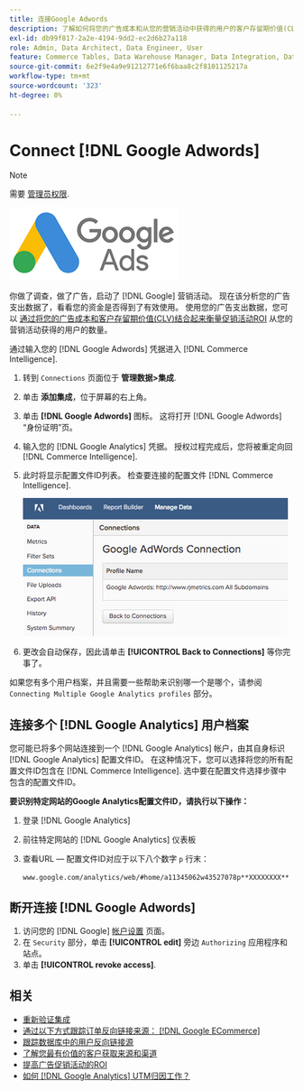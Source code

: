 ```yaml
---
title: 连接Google Adwords
description: 了解如何将您的广告成本和从您的营销活动中获得的用户的客户存留期价值(CLV)相结合，以衡量营销活动ROI。
exl-id: db99f817-2a2e-4194-9dd2-ec2d6b27a118
role: Admin, Data Architect, Data Engineer, User
feature: Commerce Tables, Data Warehouse Manager, Data Integration, Data Import/Export
source-git-commit: 6e2f9e4a9e91212771e6f6baa8c2f8101125217a
workflow-type: tm+mt
source-wordcount: '323'
ht-degree: 0%

---
```


# Connect [!DNL Google Adwords]

>[!NOTE]
>
>需要 [管理员权限](../../../administrator/user-management/user-management.md).

![](../../../assets/Google_Adwords_logo.png)

你做了调查，做了广告，启动了 [!DNL Google] 营销活动。 现在该分析您的广告支出数据了，看看您的资金是否得到了有效使用。 使用您的广告支出数据，您可以 [通过将您的广告成本和客户存留期价值(CLV)结合起来衡量促销活动ROI](../../analysis/roi-ad-camp.md) 从您的营销活动获得的用户的数量。

通过输入您的 [!DNL Google Adwords] 凭据进入 [!DNL Commerce Intelligence].

1. 转到 `Connections` 页面位于 **管理数据>集成**.
1. 单击 **添加集成**，位于屏幕的右上角。
1. 单击 **[!DNL Google Adwords]** 图标。 这将打开 [!DNL Google Adwords] “身份证明”页。
1. 输入您的 [!DNL Google Analytics] 凭据。 授权过程完成后，您将被重定向回 [!DNL Commerce Intelligence].
1. 此时将显示配置文件ID列表。 检查要连接的配置文件 [!DNL Commerce Intelligence].

   ![](../../../assets/cnnct-profile.png)

1. 更改会自动保存，因此请单击 **[!UICONTROL Back to Connections]** 等你完事了。

如果您有多个用户档案，并且需要一些帮助来识别哪一个是哪个，请参阅 `Connecting Multiple Google Analytics profiles` 部分。

## 连接多个 [!DNL Google Analytics] 用户档案

您可能已将多个网站连接到一个 [!DNL Google Analytics] 帐户，由其自身标识 [!DNL Google Analytics] 配置文件ID。 在这种情况下，您可以选择将您的所有配置文件ID包含在 [!DNL Commerce Intelligence]. 选中要在配置文件选择步骤中包含的配置文件ID。

**要识别特定网站的Google Analytics配置文件ID，请执行以下操作：**

1. 登录 [!DNL Google Analytics]
1. 前往特定网站的 [!DNL Google Analytics] 仪表板
1. 查看URL — 配置文件ID对应于以下八个数字 `p` 行末：

   `www.google.com/analytics/web/#home/a11345062w43527078p**XXXXXXXX**`

## 断开连接 [!DNL Google Adwords]

1. 访问您的 [!DNL Google] [帐户设置](https://www.google.com/account/about/?hl=en) 页面。
1. 在 `Security` 部分，单击 **[!UICONTROL edit]** 旁边 `Authorizing` 应用程序和站点。
1. 单击 **[!UICONTROL revoke access]**.

## 相关

* [重新验证集成](https://experienceleague.adobe.com/docs/commerce-knowledge-base/kb/how-to/mbi-reauthenticating-integrations.html)
* [通过以下方式跟踪订单反向链接来源： [!DNL Google ECommerce]](../integrations/google-ecommerce.md)
* [跟踪数据库中的用户反向链接源](../../analysis/google-track-user-acq.md)
* [了解您最有价值的客户获取来源和渠道](../../analysis/most-value-source-channel.md)
* [提高广告促销活动的ROI](../../analysis/roi-ad-camp.md)
* [如何 [!DNL Google Analytics] UTM归因工作？](../../analysis/utm-attributes.md)
